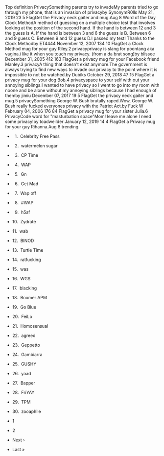Top definition PrivacySomething parents try to invadeMy parents tried to go through my phone, that is an invasion of privacyby SynonymR0lls May 21, 2019 23 5 FlagGet the Privacy neck gaiter and mug.Aug 8 Word of the Day Clock MethodA method of guessing on a multiple choice test that involves looking at the position of the second hand. If the hand is between 12 and 3 the guess is A. If the hand is between 3 and 6 the guess is B. Between 6 and 9 guess C. Between 9 and 12 guess D.I passed my test! Thanks to the Clock Methodby ET4444 November 12, 2007 134 10 FlagGet a Clock Method mug for your guy Riley.2 privacyprivacy is slang for poontang aka vagina.i like it when you touch my privacy. (from a da brat song)by blissee December 31, 2005 412 163 FlagGet a privacy mug for your Facebook friend Manley.3 privacyA thing that doesn't exist anymore.The government is always trying to find new ways to invade our privacy to the point where it is impossible to not be watched.by Dubiks October 29, 2018 47 15 FlagGet a privacy mug for your dog Bob.4 privacyspace to your self with out your annoying siblings.I wanted to have privacy so I went to go into my room with noone and be alone without my annoying siblings because I had enough of themby jimiu December 07, 2017 19 5 FlagGet the privacy neck gaiter and mug.5 privacySomething George W. Bush brutally raped.Wow, George W. Bush really fucked everyones privacy with the Patriot Act.by Fuck W February 04, 2006 176 84 FlagGet a privacy mug for your sister Julia.6 PrivacyCode word for "masturbation space"Mom! leave me alone I need some privacy!by toadweilder January 12, 2019 14 4 FlagGet a Privacy mug for your guy Rihanna.Aug 8 trending

*     1.  Celebrity Free Pass
*     2.  watermelon sugar
*     3.  CP Time
*     4.  WAP
*     5.  Gn
*     6.  Get Mad
*     7.  Wap off
*     8.  #WAP
*     9.  h5af
*   10.  Zydrate
*   11.  wab
*   12.  BINOD
*   13.  Turtle Time
*   14.  ratfucking
*   15.  was
*   16.  WGS
*   17.  blacking
*   18.  Boomer APM
*   19.  Go Blue
*   20.  FeiLo
*   21.  Homosensual
*   22.  agreed
*   23.  Geppetto
*   24.  Gambiarra
*   25.  GUSHY
*   26.  yaad
*   27.  Bapper
*   28.  FriYAY
*   29.  TPM
*   30.  zooaphile

*   1
*   2
*   Next ›
*   Last »